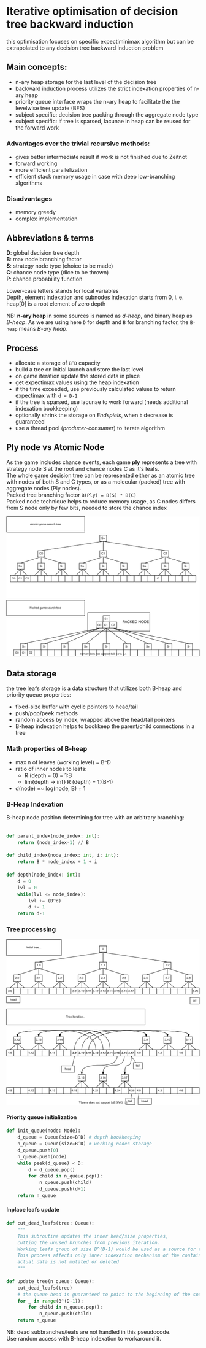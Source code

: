 # Iterative optimisation of decision tree backward induction
this optimisation focuses on specific expectiminimax algorithm but can be extrapolated to any decision tree backward induction problem

## Main concepts: 
- n-ary heap storage for the last level of the decision tree
- backward induction process utilizes the strict indexation properties of n-ary heap
- priority queue interface wraps the n-ary heap to facilitate the the levelwise tree update (BFS)
- subject specific: decision tree packing through the aggregate node type
- subject specific: if tree is sparsed, lacunae in heap can be reused for the forward work 

### Advantages over the trivial recursive methods:
- gives better intermediate result if work is not finished due to Zeitnot  
- forward working  
- more efficient parallelization  
- efficient stack memory usage in case with deep low-branching algorithms  

### Disadvantages
- memory greedy  
- complex implementation  

## Abbreviations & terms
**D**: global decision tree depth  
**B**: max node branching factor  
**S**: strategy node type (choice to be made)  
**C**: chance node type (dice to be thrown)  
**P**: chance probability function

Lower-case letters stands for local variables  
Depth, element indexation and subnodes indexation starts from 0, i. e. heap[0] is a root element of zero depth

NB: **n-ary heap** in some sources is named as *d-heap*, and binary heap as *B-heap*. 
As we are using here `D` for depth and `B` for branching factor, the `B-heap` means *B-ary heap*.

## Process
- allocate a storage of `B^D` capacity  
- build a tree on initial launch and store the last level  
- on game iteration update the stored data in place  
- get expectimax values using the heap indexation  
- if the time exceeded, use previously calculated values to return expectimax with `d = D-1`  
- if the tree is sparsed, use lacunae to work forward (needs additional indexation bookkeeping)  
- optionally shrink the storage on *Endspiels*, when `b` decrease is guaranteed  
- use a thread pool (*producer-consumer*) to iterate algorithm  

## Ply node vs Atomic Node
As the game includes chance events, each game **ply** represents a tree with strategy node S at the root and chance nodes C as it's leafs.  
The whole game decision tree can be represented either as an atomic tree with nodes of both S and C types, or as a molecular (packed) tree with aggregate nodes (Ply nodes).  
Packed tree branching factor `B(Ply) = B(S) * B(C)`  
Packed node technique helps to reduce memory usage, as C nodes differs from S node only by few bits, needed to store the chance index  

![Tree packing illustration](../drawio/tree_packing.svg)

## Data storage

the tree leafs storage is a data structure that utilizes both B-heap and priority queue properties:  
- fixed-size buffer with cyclic pointers to head/tail  
- push/pop/peek methods  
- random access by index, wrapped above the head/tail pointers  
- B-heap indexation helps to bookkeep the parent/child connections in a tree  

### Math properties of B-heap 
- max n of leaves (working level) = B^D  
- ratio of inner nodes to leafs:  
    - R (depth = 0) = 1:B  
    - lim{depth -> inf} R (depth) = 1:(B-1)  
- d(node) =~ log(node, B) + 1

### B-Heap Indexation 

B-heap node position determining for tree with an arbitrary branching:

```python

def parent_index(node_index: int):
    return (node_index-1) // B

def child_index(node_index: int, i: int):
    return B * node_index + 1 + i

def depth(node_index: int):  
    d = 0
    lvl = 0
    while(lvl <= node_index):
        lvl += (B^d)
        d += 1
    return d-1

```

### Tree processing

![Tree update](../drawio/tree_update.svg)

#### Priority queue initialization
```python
def init_queue(node: Node):
    d_queue = Queue(size=B^D) # depth bookkeeping
    n_queue = Queue(size=B^D) # working nodes storage
    d_queue.push(0)
    n_queue.push(node)
    while peek(d_queue) < D:
        d = d_queue.pop()
        for child in n_queue.pop(): 
            n_queue.push(child) 
            d_queue.push(d+1)
    return n_queue
```

#### Inplace leafs update
```python
def cut_dead_leafs(tree: Queue):
    """
    This subroutine updates the inner head/size properties,
    cutting the unused brunches from previous iteration.
    Working leafs group of size B^(D-1) would be used as a source for the new iteration.
    This process affects only inner indexation mechanism of the container,
    actual data is not mutated or deleted
    """

def update_tree(n_queue: Queue):
    cut_dead_leafs(tree)
    # the queue head is guaranteed to point to the beginning of the source branch
    for _ in range(B^(D-1)):    
        for child in n_queue.pop(): 
            n_queue.push(child) 
    return n_queue
```

NB: dead subbranches/leafs are not handled in this pseudocode.  
Use random access with B-heap indexation to workaround it.